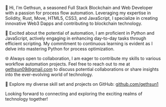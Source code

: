 👋 Hi, I'm Gethsun, a seasoned Full Stack Blockchain and Web Developer with a passion for process flow automation. Leveraging my expertise in Solidity, Rust, Move, HTML5, CSS3, and JavaScript, I specialize in creating innovative Web3 Dapps and contributing to blockchain technology.

🚀 Excited about the potential of automation, I am proficient in Python and JavaScript, actively engaging in enhancing day-to-day tasks through efficient scripting. My commitment to continuous learning is evident as I delve into mastering Python for process optimization.

🌐 Always open to collaboration, I am eager to contribute my skills to various workflow automation projects. Feel free to reach out to me at gethsun09@gmail.com to discuss potential collaborations or share insights into the ever-evolving world of technology.

🔗 Explore my diverse skill set and projects on GitHub: [github.com/gethsun1](https://github.com/gethsun1)

Looking forward to connecting and exploring the exciting realms of technology together!
